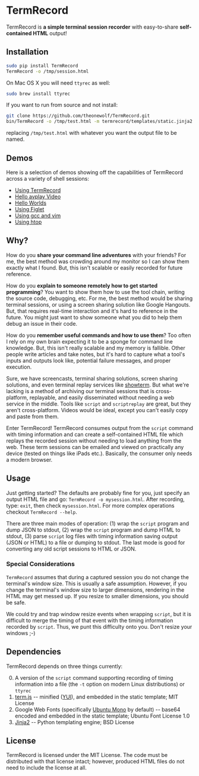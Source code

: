 # TermRecord

TermRecord is **a simple terminal session recorder** with easy-to-share
**self-contained HTML** output!

## Installation

```bash
sudo pip install TermRecord
TermRecord -o /tmp/session.html
```

On Mac OS X you will need `ttyrec` as well:

```bash
sudo brew install ttyrec
```

If you want to run from source and not install:

```bash
git clone https://github.com/theonewolf/TermRecord.git
bin/TermRecord -o /tmp/test.html -m termrecord/templates/static.jinja2
```

replacing `/tmp/test.html` with whatever you want the output file to be named.

## Demos

Here is a selection of demos showing off the capabilities of TermRecord across
a variety of shell sessions:

- [Using TermRecord](http://theonewolf.github.io/TermRecord/demo-static.html)
- [Hello avplay Video](http://theonewolf.github.io/TermRecord/avplay-static.html)
- [Hello Worlds](http://theonewolf.github.io/TermRecord/hello-static.html)
- [Using Figlet](http://theonewolf.github.io/TermRecord/figlet-static.html)
- [Using gcc and vim](http://theonewolf.github.io/TermRecord/gcc-static.html)
- [Using htop](http://theonewolf.github.io/TermRecord/htop-static.html)

## Why?

How do you **share your command line adventures** with your friends? For me,
the best method was crowding around my monitor so I can show them exactly what
I found. But, this isn't scalable or easily recorded for future reference.

How do you **explain to someone remotely how to get started programming**? You
want to show them how to use the tool chain, writing the source code,
debugging, etc. For me, the best method would be sharing terminal sessions, or
using a screen sharing solution like Google Hangouts. But, that requires
real-time interaction and it's hard to reference in the future. You might just
want to show someone what you did to help them debug an issue in their code.

How do you **remember useful commands and how to use them**? Too often I
rely on my own brain expecting it to be a sponge for command line knowledge.
But, this isn't really scalable and my memory is fallible. Other people write
articles and take notes, but it's hard to capture what a tool's inputs and
outputs look like, potential failure messages, and proper execution.

Sure, we have screencasts, terminal sharing solutions, screen sharing
solutions, and even terminal replay services like
[showterm](http://showterm.io/). But what we're lacking is a method of
archiving our terminal sessions that is cross-platform, replayable, and easily
disseminated without needing a web service in the middle. Tools like `script`
and `scriptreplay` are great, but they aren't cross-platform.  Videos would be
ideal, except you can't easily copy and paste from them.

Enter TermRecord! TermRecord consumes output from the `script` command with
timing information and can create a self-contained HTML file which replays the
recorded session without needing to load anything from the web. These term
sessions can be emailed and viewed on practically any device (tested on things
like iPads etc.). Basically, the consumer only needs a modern browser.

## Usage

Just getting started? The defaults are probably fine for you, just specify an
output HTML file and go: `TermRecord -o mysession.html`.  After recording, type: `exit`, then check `mysession.html`. For more complex
operations checkout `TermRecord --help`.

There are three main modes of operation: (1) wrap the `script` program and dump
JSON to stdout, (2) wrap the `script` program and dump HTML to stdout, (3)
parse `script` log files with timing information saving output (JSON or HTML)
to a file or dumping to stdout. The last mode is good for converting any old
script sessions to HTML or JSON.

### Special Considerations

`TermRecord` assumes that during a captured session you do not change the
terminal's window size.  This is usually a safe assumption.  However, if you
change the terminal's window size to larger dimensions, rendering in the HTML
may get messed up.  If you resize to smaller dimensions, you should be safe.

We could try and trap window resize events when wrapping `script`, but it is
difficult to merge the timing of that event with the timing information
recorded by `script`.  Thus, we punt this difficulty onto you.  Don't resize
your windows ;-)


## Dependencies

TermRecord depends on three things currently:

0. A version of the `script` command supporting recording of timing information
   into a file (the `-t` option on modern Linux distributions) or `ttyrec`
1. [term.js](https://github.com/chjj/term.js/) -- minified
   ([YUI](http://yui.github.io/yuicompressor/)), and embedded in the static
   template; MIT License
2. Google Web Fonts (specifically
   [Ubuntu Mono](https://www.google.com/fonts/specimen/Ubuntu+Mono) by default)
   -- base64 encoded and embedded in the static template;
   Ubuntu Font License 1.0
3. [Jinja2](http://jinja.pocoo.org/) -- Python templating engine; BSD License

## License

TermRecord is licensed under the MIT License. The code must be distributed
with that license intact; however, produced HTML files do not need to include
the license at all.
